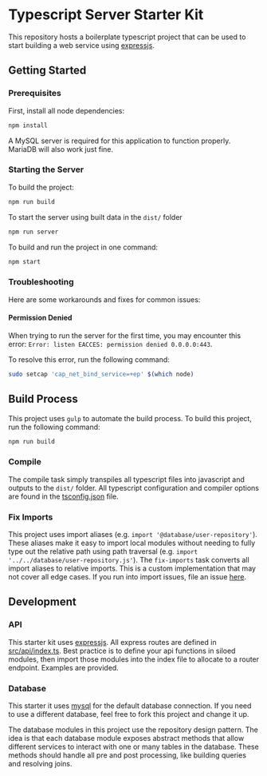 # Typescript Server Starter Kit

This repository hosts a boilerplate typescript project that can be used to start building a web service using [expressjs](https://expressjs.com/en/4x/api.html).

## Getting Started

### Prerequisites

First, install all node dependencies:

```sh
npm install
```

A MySQL server is required for this application to function properly. MariaDB will also work just fine.

### Starting the Server

To build the project:

```sh
npm run build
```

To start the server using built data in the `dist/` folder

```sh
npm run server
```

To build and run the project in one command:

```sh
npm start
```

### Troubleshooting

Here are some workarounds and fixes for common issues:

#### Permission Denied

When trying to run the server for the first time, you may encounter this error: `Error: listen EACCES: permission denied 0.0.0.0:443`.

To resolve this error, run the following command:

```sh
sudo setcap 'cap_net_bind_service=+ep' $(which node)
```

## Build Process

This project uses `gulp` to automate the build process. To build this project, run the following command:

```sh
npm run build
```

### Compile

The compile task simply transpiles all typescript files into javascript and outputs to the `dist/` folder. All typescript configuration and compiler options are found in the [tsconfig.json](./tsconfig.json) file.

### Fix Imports

This project uses import aliases (e.g. `import '@database/user-repository'`). These aliases make it easy to import local modules without needing to fully type out the relative path using path traversal (e.g. `import '../../database/user-repository.js'`). The `fix-imports` task converts all import aliases to relative imports. This is a custom implementation that may not cover all edge cases. If you run into import issues, file an issue [here](https://github.com/Jkotheimer/TypescriptServerStarterKit/issues).

## Development

### API

This starter kit uses [expressjs](https://expressjs.com/en/4x/api.html). All express routes are defined in [src/api/index.ts](./src/api/index.ts). Best practice is to define your api functions in siloed modules, then import those modules into the index file to allocate to a router endpoint. Examples are provided.

### Database

This starter it uses [mysql](https://www.npmjs.com/package/mysql) for the default database connection. If you need to use a different database, feel free to fork this project and change it up.

The database modules in this project use the repository design pattern. The idea is that each database module exposes abstract methods that allow different services to interact with one or many tables in the database. These methods should handle all pre and post processing, like building queries and resolving joins.
